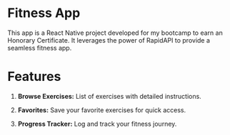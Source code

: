 # Fitness App

This app is a React Native project developed for my bootcamp to earn an Honorary Certificate. It leverages the power of RapidAPI to provide a seamless fitness app.

# Features

1. **Browse Exercises:** List of exercises with detailed instructions.
   
2. **Favorites:** Save your favorite exercises for quick access.
   
3. **Progress Tracker:** Log and track your fitness journey.
